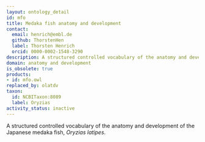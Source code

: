 ```yaml
---
layout: ontology_detail
id: mfo
title: Medaka fish anatomy and development
contact:
  email: henrich@embl.de
  github: ThorstenHen
  label: Thorsten Henrich
  orcid: 0000-0002-1548-3290
description: A structured controlled vocabulary of the anatomy and development of the Japanese medaka fish, <i>Oryzias latipes</i>.
domain: anatomy and development
is_obsolete: true
products:
- id: mfo.owl
replaced_by: olatdv
taxon:
  id: NCBITaxon:8089
  label: Oryzias
activity_status: inactive
---
```


A structured controlled vocabulary of the anatomy and development of the Japanese medaka fish, <i>Oryzias latipes</i>.
